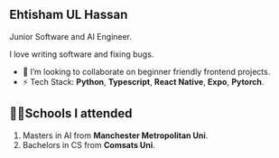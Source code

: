 ## Ehtisham UL Hassan

Junior Software and AI Engineer.

I love writing software and fixing bugs.
- 👯 I’m looking to collaborate on beginner friendly frontend projects.
- ⚡ Tech Stack: **Python**, **Typescript**, **React Native**, **Expo**, **Pytorch**.

## 🧑‍🎓Schools I attended
1. Masters in AI from **Manchester Metropolitan Uni**.
2.  Bachelors in CS from **Comsats Uni**. 

